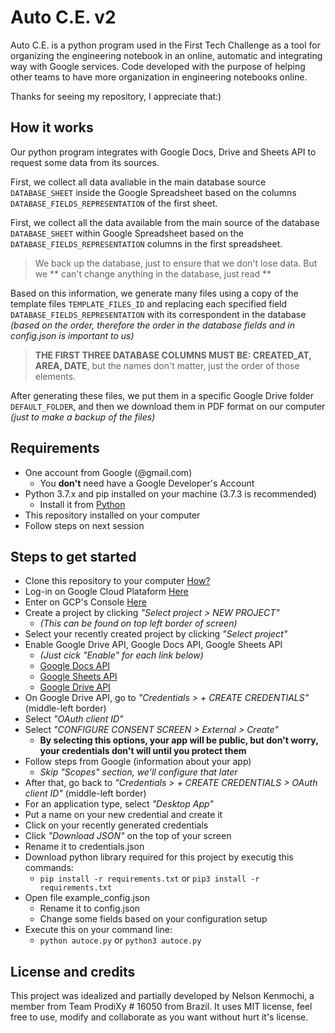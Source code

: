 # Auto C.E. v2

Auto C.E. is a python program used in the First Tech Challenge as a tool for organizing the engineering notebook in an online, automatic and integrating way with Google services. Code developed with the purpose of helping other teams to have more organization in engineering notebooks online.

Thanks for seeing my repository, I appreciate that:)

## How it works

Our python program integrates with Google Docs, Drive and Sheets API to request some data from its sources.

First, we collect all data avaliable in the main database source `DATABASE_SHEET` inside the Google Spreadsheet based on the columns `DATABASE_FIELDS_REPRESENTATION` of the first sheet.

First, we collect all the data available from the main source of the database `DATABASE_SHEET` within Google Spreadsheet based on the `DATABASE_FIELDS_REPRESENTATION` columns in the first spreadsheet.

> We back up the database, just to ensure that we don't lose data. But we ** can't change anything in the database, just read **

Based on this information, we generate many files using a copy of the template files `TEMPLATE_FILES_ID` and replacing each specified field` DATABASE_FIELDS_REPRESENTATION` with its correspondent in the database _(based on the order, therefore the order in the database fields and in config.json is important to us)_

> **THE FIRST THREE DATABASE COLUMNS MUST BE: CREATED_AT, AREA, DATE**, but the names don't matter, just the order of those elements.

After generating these files, we put them in a specific Google Drive folder `DEFAULT_FOLDER`, and then we download them in PDF format on our computer _(just to make a backup of the files)_

## Requirements

- One account from Google (@gmail.com)
    - You **don't** need have a Google Developer's Account
- Python 3.7.x and pip installed on your machine (3.7.3 is recommended)
    - Install it from [Python](python.org)
- This repository installed on your computer
- Follow steps on next session

## Steps to get started

- Clone this repository to your computer [How?](https://docs.github.com/en/github/creating-cloning-and-archiving-repositories/cloning-a-repository)
- Log-in on Google Cloud Plataform [Here](https://cloud.google.com/?hl=en)
- Enter on GCP's Console [Here](https://console.cloud.google.com/)
- Create a project by clicking _"Select project > NEW PROJECT"_
    - _(This can be found on top left border of screen)_
- Select your recently created project by clicking _"Select project"_
- Enable Google Drive API, Google Docs API, Google Sheets API
    - _(Just cick "Enable" for each link below)_
    - [Google Docs API](https://console.cloud.google.com/marketplace/product/google/docs.googleapis.com)
    - [Google Sheets API](https://console.cloud.google.com/marketplace/product/google/sheets.googleapis.com)
    - [Google Drive API](https://console.cloud.google.com/marketplace/product/google/drive.googleapis.com)
- On Google Drive API, go to _"Credentials > + CREATE CREDENTIALS"_ (middle-left border)
- Select _"OAuth client ID"_
- Select _"CONFIGURE CONSENT SCREEN > External > Create"_
    - **By selecting this options, your app will be public, but don't worry, your credentials don't will until you protect them**
- Follow steps from Google (information about your app)
    - _Skip "Scopes" section, we'll configure that later_
- After that, go back to _"Credentials > + CREATE CREDENTIALS > OAuth client ID"_ (middle-left border)
- For an application type, select _"Desktop App"_
- Put a name on your new credential and create it
- Click on your recently generated credentials
- Click _"Download JSON"_ on the top of your screen
- Rename it to credentials.json
- Download python library required for this project by executig this commands:
    - `pip install -r requirements.txt` or `pip3 install -r requirements.txt`
- Open file example_config.json
    - Rename it to config.json 
    - Change some fields based on your configuration setup
- Execute this on your command line:
    - `python autoce.py` or `python3 autoce.py`

## License and credits

This project was idealized and partially developed by Nelson Kenmochi, a member from Team ProdiXy # 16050 from Brazil. It uses MIT license, feel free to use, modify and collaborate as you want without hurt it's license.